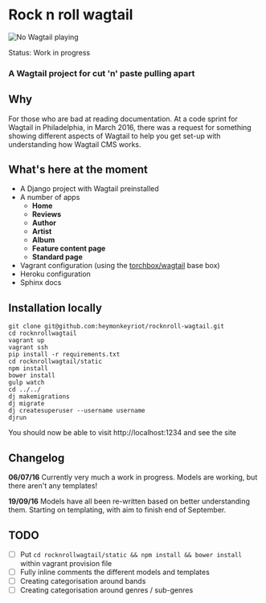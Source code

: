 Rock n roll wagtail
====================

![No Wagtail playing](https://github.com/heymonkeyriot/rocknroll-wagtail-cookiecutter/blob/master/wagtail%20rock%20n%20roll.jpg)

Status: Work in progress

### A Wagtail project for cut 'n' paste pulling apart

Why
---

For those who are bad at reading documentation. At a code sprint for Wagtail in Philadelphia, in March 2016, there was a request for something showing different aspects of Wagtail to help you get set-up with understanding how Wagtail CMS works.

What's here at the moment
-------------------------

 - A Django project with Wagtail preinstalled
 - A number of apps
   - **Home**
   - **Reviews**
   - **Author**
   - **Artist**
   - **Album**
   - **Feature content page**
   - **Standard page**
 - Vagrant configuration (using the [torchbox/wagtail](https://github.com/torchbox/vagrant-wagtail-base) base box)
 - Heroku configuration
 - Sphinx docs

Installation locally
--------------------
```
git clone git@github.com:heymonkeyriot/rocknroll-wagtail.git
cd rocknrollwagtail
vagrant up
vagrant ssh
pip install -r requirements.txt
cd rocknrollwagtail/static
npm install
bower install
gulp watch
cd ../../
dj makemigrations
dj migrate
dj createsuperuser --username username
djrun
```

You should now be able to visit http://localhost:1234 and see the site

Changelog
----------
**06/07/16** Currently very much a work in progress. Models are working, but there aren't any templates!

**19/09/16** Models have all been re-written based on better understanding them. Starting on templating, with aim to finish end of September.

TODO 
----------------------------

 - [ ] Put `cd rocknrollwagtail/static && npm install && bower install` within vagrant provision file
 - [ ] Fully inline comments the different models and templates
 - [ ] Creating categorisation around bands
 - [ ] Creating categorisation around genres / sub-genres
